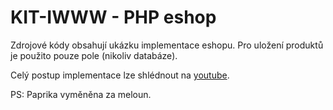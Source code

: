 # KIT-IWWW - PHP eshop

Zdrojové kódy obsahují ukázku implementace eshopu. 
Pro uložení produktů je použito pouze pole (nikoliv databáze).

Celý postup implementace lze shlédnout na [youtube](https://www.youtube.com/watch?v=fUf1bWi36VI).

PS: Paprika vyměněna za meloun.